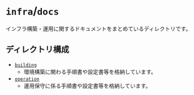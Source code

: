 # `infra`/`docs`

インフラ構築・運用に関するドキュメントをまとめているディレクトリです。

## ディレクトリ構成

- [`building`](./building/)
  - 環境構築に関わる手順書や設定書等を格納しています。
- [`operation`](./operation/)
  - 運用保守に係る手順書や設定書等を格納しています。

